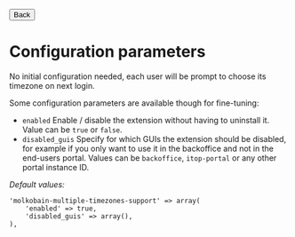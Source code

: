 <button onclick="history.back()">Back</button>

# Configuration parameters

No initial configuration needed, each user will be prompt to choose its timezone on next login.

Some configuration parameters are available though for fine-tuning:

  * `enabled` Enable / disable the extension without having to uninstall it. Value can be `true` or `false`.
  * `disabled_guis` Specify for which GUIs the extension should be disabled, for example if you only want to use it in the backoffice and not in the end-users portal. Values can be `backoffice`, `itop-portal` or any other portal instance ID.

*Default values:*
```
'molkobain-multiple-timezones-support' => array(
    'enabled' => true,
    'disabled_guis' => array(),
),
```
